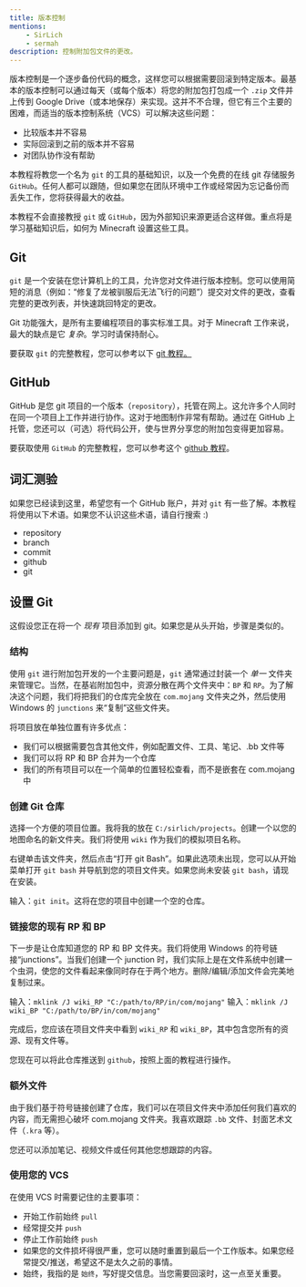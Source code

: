 ```yaml
---
title: 版本控制
mentions:
    - SirLich
    - sermah
description: 控制附加包文件的更改。
---
```


版本控制是一个逐步备份代码的概念，这样您可以根据需要回滚到特定版本。最基本的版本控制可以通过每天（或每个版本）将您的附加包打包成一个 `.zip` 文件并上传到 Google Drive（或本地保存）来实现。这并不不合理，但它有三个主要的困难，而适当的版本控制系统（VCS）可以解决这些问题：

-   比较版本并不容易
-   实际回滚到之前的版本并不容易
-   对团队协作没有帮助

本教程将教您一个名为 `git` 的工具的基础知识，以及一个免费的在线 git 存储服务 `GitHub`。任何人都可以跟随，但如果您在团队环境中工作或经常因为忘记备份而丢失工作，您将获得最大的收益。

本教程不会直接教授 `git` 或 `GitHub`，因为外部知识来源更适合这样做。重点将是学习基础知识后，如何为 Minecraft 设置这些工具。

## Git

`git` 是一个安装在您计算机上的工具，允许您对文件进行版本控制。您可以使用简短的消息（例如：“修复了龙被驯服后无法飞行的问题”）提交对文件的更改，查看完整的更改列表，并快速跳回特定的更改。

Git 功能强大，是所有主要编程项目的事实标准工具。对于 Minecraft 工作来说，最大的缺点是它 _复杂_。学习时请保持耐心。

要获取 `git` 的完整教程，您可以参考以下 [git 教程。](https://www.atlassian.com/git/tutorials/what-is-git)

## GitHub

GitHub 是您 git 项目的一个版本（`repository`），托管在网上。这允许多个人同时在同一个项目上工作并进行协作。这对于地图制作非常有帮助。通过在 GitHub 上托管，您还可以（可选）将代码公开，使与世界分享您的附加包变得更加容易。

要获取使用 `GitHub` 的完整教程，您可以参考这个 [github 教程](https://guides.github.com/activities/hello-world/)。

## 词汇测验

如果您已经读到这里，希望您有一个 GitHub 账户，并对 `git` 有一些了解。本教程将使用以下术语。如果您不认识这些术语，请自行搜索 :)

-   repository
-   branch
-   commit
-   github
-   git

## 设置 Git

这假设您正在将一个 _现有_ 项目添加到 git。如果您是从头开始，步骤是类似的。

### 结构

使用 `git` 进行附加包开发的一个主要问题是，`git` 通常通过封装一个 _单一_ 文件夹来管理它。当然，在基岩附加包中，资源分散在两个文件夹中：`BP` 和 `RP`。为了解决这个问题，我们将把我们的仓库完全放在 `com.mojang` 文件夹之外，然后使用 Windows 的 `junctions` 来“复制”这些文件夹。

将项目放在单独位置有许多优点：

-   我们可以根据需要包含其他文件，例如配置文件、工具、笔记、.bb 文件等
-   我们可以将 RP 和 BP 合并为一个仓库
-   我们的所有项目可以在一个简单的位置轻松查看，而不是嵌套在 com.mojang 中

### 创建 Git 仓库

选择一个方便的项目位置。我将我的放在 `C:/sirlich/projects`。创建一个以您的地图命名的新文件夹。我们将使用 `wiki` 作为我们的模拟项目名称。

右键单击该文件夹，然后点击“打开 git Bash”。如果此选项未出现，您可以从开始菜单打开 `git bash` 并导航到您的项目文件夹。如果您尚未安装 `git bash`，请现在安装。

输入：`git init`。这将在您的项目中创建一个空的仓库。

### 链接您的现有 RP 和 BP

下一步是让仓库知道您的 RP 和 BP 文件夹。我们将使用 Windows 的符号链接“junctions”。当我们创建一个 junction 时，我们实际上是在文件系统中创建一个虫洞，使您的文件看起来像同时存在于两个地方。删除/编辑/添加文件会完美地复制过来。

输入：`mklink /J wiki_RP "C:/path/to/RP/in/com/mojang"`
输入：`mklink /J wiki_BP "C:/path/to/BP/in/com/mojang"`

完成后，您应该在项目文件夹中看到 `wiki_RP` 和 `wiki_BP`，其中包含您所有的资源、现有文件等。

您现在可以将此仓库推送到 `github`，按照上面的教程进行操作。

### 额外文件

由于我们基于符号链接创建了仓库，我们可以在项目文件夹中添加任何我们喜欢的内容，而无需担心破坏 com.mojang 文件夹。我喜欢跟踪 `.bb` 文件、封面艺术文件（`.kra` 等）。

您还可以添加笔记、视频文件或任何其他您想跟踪的内容。

### 使用您的 VCS

在使用 VCS 时需要记住的主要事项：

-   开始工作前始终 `pull`
-   经常提交并 `push`
-   停止工作前始终 `push`
-   如果您的文件损坏得很严重，您可以随时重置到最后一个工作版本。如果您经常提交/推送，希望这不是太久之前的事情。
-   始终，我指的是 `始终`，写好提交信息。当您需要回滚时，这一点至关重要。